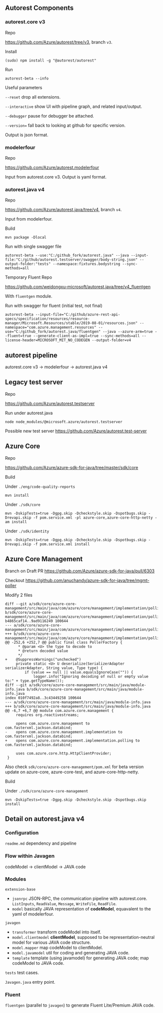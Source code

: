 ## Autorest Components ##

### autorest.core v3 ###

Repo

https://github.com/Azure/autorest/tree/v3, branch `v3`.

Install

`(sudo) npm install -g "@autorest/autorest"`

Run

`autorest-beta --info`

Useful parameters

`--reset` drop all extensions.

`--interactive` show UI with pipeline graph, and related input/output.

`--debugger` pause for debugger be attached.

`--version=` fall back to looking at github for specific version.

Output is json format.

### modelerfour ###

Repo

https://github.com/Azure/autorest.modelerfour

Input from autorest.core v3. Output is yaml format.

### autorest.java v4 ###

Repo

https://github.com/Azure/autorest.java/tree/v4, branch `v4`.

Input from modelerfour.

Build

`mvn package -Dlocal`

Run with single swagger file

`autorest-beta --use:"C:/github_fork/autorest.java" --java --input-file:"C:/github/autorest.testserver/swagger/body-string.json" --output-folder:"tests" --namespace:fixtures.bodystring --sync-methods=all`

Temporary Fluent Repo

https://github.com/weidongxu-microsoft/autorest.java/tree/v4_fluentgen

With `fluentgen` module.

Run with swagger for fluent (initial test, not final)

`autorest-beta --input-file="C:/github/azure-rest-api-specs/specification/resources/resource-manager/Microsoft.Resources/stable/2019-08-01/resources.json" --namespace="com.azure.management.resources" --use="C:/github_fork/autorest.java/fluentgen" --java --azure-arm=true --fluent=true --generate-client-as-impl=true --sync-methods=all --license-header=MICROSOFT_MIT_NO_CODEGEN --output-folder=v4`

## autorest pipeline ##

autorest.core v3 -> modelerfour -> autorest.java v4

## Legacy test server ##

Repo

https://github.com/Azure/autorest.testserver

Run under autorest.java

`node node_modules/@microsoft.azure/autorest.testserver`

Possible new test server https://github.com/Azure/autorest.test-server

## Azure Core ##

Repo

https://github.com/Azure/azure-sdk-for-java/tree/master/sdk/core

Build

Under `./eng/code-quality-reports`

`mvn install`

Under `./sdk/core`

`mvn -DskipTests=true -Dgpg.skip -Dcheckstyle.skip -Dspotbugs.skip -Drevapi.skip -f pom.service.xml -pl azure-core,azure-core-http-netty -am install`

Under `./sdk/identity`

`mvn -DskipTests=true -Dgpg.skip -Dcheckstyle.skip -Dspotbugs.skip -Drevapi.skip -f pom.service.xml install`

## Azure Core Management ##

Branch on Draft PR https://github.com/Azure/azure-sdk-for-java/pull/6303

Checkout https://github.com/anuchandy/azure-sdk-for-java/tree/mgmt-poller

Modify 2 files

```
diff --git a/sdk/core/azure-core-management/src/main/java/com/azure/core/management/implementation/polling/PollerFactory.java b/sdk/core/azure-core-management/src/main/java/com/azure/core/management/implementation/polling/PollerFactory.javaindex b4865caf14..9ad9116249 100644
--- a/sdk/core/azure-core-management/src/main/java/com/azure/core/management/implementation/polling/PollerFactory.java
+++ b/sdk/core/azure-core-management/src/main/java/com/azure/core/management/implementation/polling/PollerFactory.java
@@ -252,6 +252,7 @@ public final class PollerFactory {
      * @param <U> the type to decode to
      * @return decoded value
      */
+    @SuppressWarnings("unchecked")
     private static <U> U deserialize(SerializerAdapter serializerAdapter, String value, Type type) {
         if (value == null || value.equalsIgnoreCase("")) {
             logger.info("Ignoring decoding of null or empty value to:" + type.getTypeName());
diff --git a/sdk/core/azure-core-management/src/main/java/module-info.java b/sdk/core/azure-core-management/src/main/java/module-info.java
index 010f7492a8..3c43449258 100644
--- a/sdk/core/azure-core-management/src/main/java/module-info.java
+++ b/sdk/core/azure-core-management/src/main/java/module-info.java
@@ -6,7 +6,7 @@ module com.azure.core.management {
     requires org.reactivestreams;

     opens com.azure.core.management to com.fasterxml.jackson.databind;
-    opens com.azure.core.management.implementation to com.fasterxml.jackson.databind;
+    opens com.azure.core.management.implementation.polling to com.fasterxml.jackson.databind;

     uses com.azure.core.http.HttpClientProvider;
 }
```

Also check `sdk/core/azure-core-management/pom.xml` for beta version update on azure-core, azure-core-test, and azure-core-http-netty.

Build

Under `./sdk/core/azure-core-management`

`mvn -DskipTests=true -Dgpg.skip -Dcheckstyle.skip -Dspotbugs.skip install`

## Detail on autorest.java v4 ##

### Configuration ###

`readme.md` dependency and pipeline

### Flow within Javagen ###

codeModel -> clientModel -> JAVA code

### Modules ###

`extension-base`
- `jsonrpc` JSON-RPC, the communication pipeline with autorest.core. `ListInputs`, `ReadValue`, `Message`, `WriteFile`, `ReadFile`.
- `model` basically JAVA representation of **codeModel**, equavalent to the yaml of modelerfour.

`javagen`
- `transformer` transform codeModel into itself.
- `model.clientmodel` **clientModel**, supposed to be representation-neutral model for various JAVA code structure.
- `model.mapper` map codeModel to clientModel.
- `model.javamodel` util for coding and generating JAVA code.
- `template` template (using javamodel) for generating JAVA code; map codeModel to JAVA code.

`tests` test cases.

`Javagen.java` entry point.

### Fluent ###

`fluentgen` (parallel to `javagen`) to generate Fluent Lite/Premium JAVA code.
